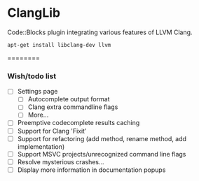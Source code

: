 ClangLib
========

Code::Blocks plugin integrating various features of LLVM Clang.

    apt-get install libclang-dev llvm

========
### Wish/todo list
- [ ] Settings page
  - [ ] Autocomplete output format
  - [ ] Clang extra commandline flags
  - [ ] More...
- [ ] Preemptive codecomplete results caching
- [ ] Support for Clang 'Fixit'
- [ ] Support for refactoring (add method, rename method, add implementation)
- [ ] Support MSVC projects/unrecognized command line flags
- [ ] Resolve mysterious crashes...
- [ ] Display more information in documentation popups
